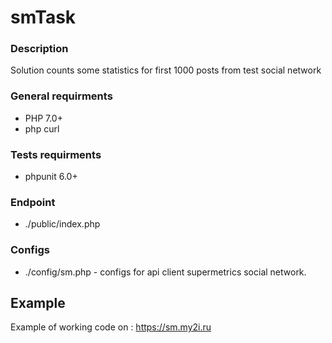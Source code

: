 # smTask

### Description

Solution counts some statistics for first 1000 posts from test social network

### General requirments

* PHP 7.0+
* php curl

### Tests requirments

* phpunit 6.0+

### Endpoint

* ./public/index.php

### Configs

* ./config/sm.php - configs for api client supermetrics social network.


## Example

Example of working code on : https://sm.my2i.ru

